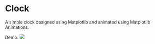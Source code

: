 # Clock

A simple clock designed using Matplotlib and animated using Matplotlib Animations.

Demo:
![](https://github.com/aritrakar/Python-Projects/Clock/clock.gif)
